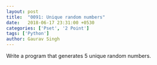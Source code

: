 ```yaml
---
layout: post
title:  "0091: Unique random numbers"
date:   2018-06-17 23:31:00 +0530
categories: ['Pset', '2 Point']
tags: ['Python']
author: Gaurav Singh
---
```

Write a program that generates 5 unique random numbers.
